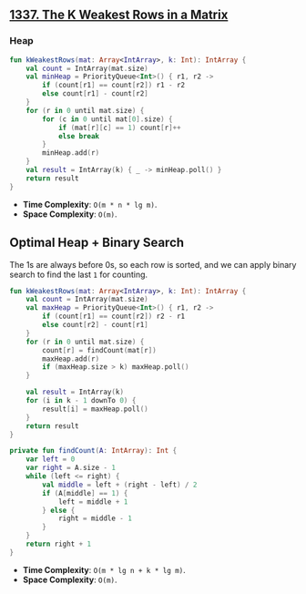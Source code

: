 ## [1337. The K Weakest Rows in a Matrix](https://leetcode.com/problems/the-k-weakest-rows-in-a-matrix)

### Heap
```kotlin
fun kWeakestRows(mat: Array<IntArray>, k: Int): IntArray {
    val count = IntArray(mat.size)
    val minHeap = PriorityQueue<Int>() { r1, r2 -> 
        if (count[r1] == count[r2]) r1 - r2
        else count[r1] - count[r2]
    }
    for (r in 0 until mat.size) {
        for (c in 0 until mat[0].size) {
            if (mat[r][c] == 1) count[r]++
            else break
        }
        minHeap.add(r)
    }
    val result = IntArray(k) { _ -> minHeap.poll() }
    return result
}
```

* **Time Complexity**: `O(m * n * lg m)`.
* **Space Complexity**: `O(m)`.

## Optimal Heap + Binary Search
The 1s are always before 0s, so each row is sorted, and we can apply binary search to find the last `1` for counting.

```kotlin
fun kWeakestRows(mat: Array<IntArray>, k: Int): IntArray {
    val count = IntArray(mat.size)
    val maxHeap = PriorityQueue<Int>() { r1, r2 -> 
        if (count[r1] == count[r2]) r2 - r1
        else count[r2] - count[r1]
    }
    for (r in 0 until mat.size) {
        count[r] = findCount(mat[r])
        maxHeap.add(r)
        if (maxHeap.size > k) maxHeap.poll()
    }

    val result = IntArray(k)
    for (i in k - 1 downTo 0) {
        result[i] = maxHeap.poll()
    }
    return result
}

private fun findCount(A: IntArray): Int {
    var left = 0
    var right = A.size - 1
    while (left <= right) {
        val middle = left + (right - left) / 2
        if (A[middle] == 1) {
            left = middle + 1
        } else {
            right = middle - 1
        }
    }
    return right + 1
}
```

* **Time Complexity**: `O(m * lg n + k * lg m)`.
* **Space Complexity**: `O(m)`.